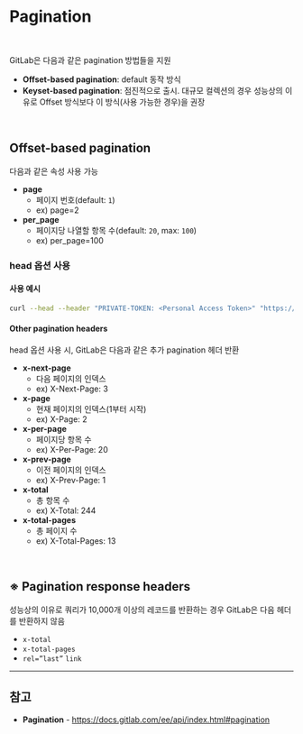 # Pagination

<br>

GitLab은 다음과 같은 pagination 방법들을 지원
- **Offset-based pagination**: default 동작 방식
- **Keyset-based pagination**: 점진적으로 출시. 대규모 컬렉션의 경우 성능상의 이유로 Offset 방식보다 이 방식(사용 가능한 경우)을 권장

<br>

## Offset-based pagination
다음과 같은 속성 사용 가능

- **page**
  - 페이지 번호(default: `1`)
  - ex) page=2
- **per_page**
  - 페이지당 나열할 항목 수(default: `20`, max: `100`)
  - ex) per_page=100

### head 옵션 사용
#### 사용 예시
```bash
curl --head --header "PRIVATE-TOKEN: <Personal Access Token>" "https://<GitLab domain>/api/v4/projects"
```

#### Other pagination headers
head 옵션 사용 시, GitLab은 다음과 같은 추가 pagination 헤더 반환

- **x-next-page**
  - 다음 페이지의 인덱스
  - ex) X-Next-Page: 3
- **x-page**
  - 현재 페이지의 인덱스(1부터 시작)
  - ex) X-Page: 2
- **x-per-page**
  - 페이지당 항목 수
  - ex) X-Per-Page: 20
- **x-prev-page**
  - 이전 페이지의 인덱스
  - ex) X-Prev-Page: 1
- **x-total**
  - 총 항목 수
  - ex) X-Total: 244
- **x-total-pages**
  - 총 페이지 수
  - ex) X-Total-Pages: 13

<br>

## ※ Pagination response headers
성능상의 이유로 쿼리가 10,000개 이상의 레코드를 반환하는 경우 GitLab은 다음 헤더를 반환하지 않음

- `x-total`
- `x-total-pages`
- `rel=”last”` `link`

<hr>

## 참고
- **Pagination** - https://docs.gitlab.com/ee/api/index.html#pagination
